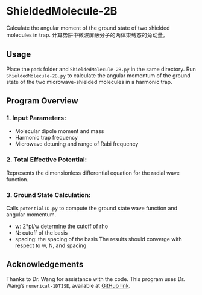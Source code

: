 # ShieldedMolecule-2B
Calculate the angular moment of the ground state of two shielded molecules in trap. 计算势阱中微波屏蔽分子的两体束缚态的角动量。

## Usage

Place the `pack` folder and `ShieldedMolecule-2B.py` in the same directory. Run `ShieldedMolecule-2B.py` to calculate the angular momentum of the ground state of the two microwave-shielded molecules in a harmonic trap.

## Program Overview

### 1. Input Parameters:
- Molecular dipole moment and mass
- Harmonic trap frequency
- Microwave detuning and range of Rabi frequency

### 2. Total Effective Potential:
Represents the dimensionless differential equation for the radial wave function.

### 3. Ground State Calculation:
Calls `potential1D.py` to compute the ground state wave function and angular momentum.
- w: 2*pi/w determine the cutoff of rho
- N: cutoff of the basis
- spacing: the spacing of the basis
The results should converge with respect to w, N, and spacing

## Acknowledgements
Thanks to Dr. Wang for assistance with the code. This program uses Dr. Wang’s `numerical-1DTISE`, available at [GitHub link](https://github.com/phyer219/numerical-1DTISE/blob/main/examples.ipynb).
